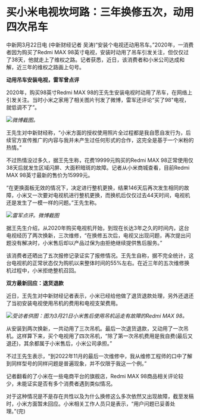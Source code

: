 # 买小米电视坎坷路：三年换修五次，动用四次吊车

中新网3月22日电 (中新财经记者 吴涛)“安装个电视还动用吊车。”2020年，一消费者因为购买了Redmi MAX
98英寸电视，安装时动用了吊车引发关注，但仅仅过了38天，他就走上了维权之路。记者获悉，近日，该消费者和小米公司达成和解，近三年的维权之路画上句号。

**动用吊车安装电视，雷军曾点评**

2020年，购买98英寸Redmi MAX
98的王先生安装电视时动用了吊车，在网络上引发关注。当时小米之家用了相关图片刊发了微博，雷军还评论“买了98"电视，就低调不了”。

![](https://inews.gtimg.com/news_bt/OklKEJ5x7gFUqgsIBg8UTy14sB4N1Qsl9N1KI7T7EZgZkAA/1000)_微博截图。_

王先生对中新财经称，“小米方面的授权使用照片全过程都是我自愿自发行为，后续官方宣传推广的内容与我并未产生过任何形式的合作，这完全是基于一个米粉的热情。”

不过热情没过多久，据王先生称，花费19999元购买的Redmi MAX
98正常使用仅38天后就发生区域闪屏、大面积暗斑的故障。记者从小米商城查看，目前Redmi MAX 98英寸最新的售价为15999元。

“在更换面板无效的情况下，决定进行整机更换，结果146天后再次发生相同的故障，小米又一次要对电视机进行整机更换，而换机后仅仅过去44天时间，电视机还是发生了一模一样的问题。”王先生称。

![](https://inews.gtimg.com/news_bt/O7PCpiR1NtVsU641-UiXD0_Ir_jEf3iZXu0oL5SFfhy_UAA/1000)_雷军点评。微博截图_

据王先生介绍，从2020年购买电视机开始，到现在长达3年之久的时间内，这台电视经历了两次换新，三次维修，“在换修五次后，电视又出现问题，再次提出问题没有解决时，小米售后却以产品过保为由拒绝继续提供售后服务。”

该消费者还晒出了五次报修记录证实了报修情况。王先生自称，据不完全统计，这台电视机的正常状态仅为购机以来整体时间的55%左右。在近三年的五次维修换机过程中，小米拒绝整机召回。

**双方最新回应：退货退款**

近日，王先生对中新财经记者表示，小米已经给他做了退货退款处理，另外还退还了当初安装电视使用吊机的费用和电视支架费用。

![](https://inews.gtimg.com/news_bt/OGIA6vFZzSxF8xe3n2esrj7wE7fecCuuOy83r_ZwkPeBwAA/1000)_受访者供图：图为3月21日小米售后使用吊机运走有故障的Redmi
MAX 98。_

从安装到两次换新，一共动用了三次吊机。最后一次退货退款，又动用了一次吊机。这样算下来，买个电视用了四次吊机，“除了第一次吊机费用是我自费(最后又退还)，其余都属于小米售后，小米公司承担。”

不过王先生表示，“到2022年11月的最后一次维修中，我从维修工程师的口中了解到同样型号的同样问题是普遍现象，并不仅限于我这一个例。”

记者翻看的了小米在一些电商平台的旗舰店，Redmi MAX 98商品相关评论较少，未能证实是否有多个消费者遇到类似情况。

对于这种情况是不是存在共性以及为什么换修这么多次依然又出现故障，截至发稿时，小米方面暂未回应。小米相关工作人员只是表示，“用户问题已妥善处理。”(完)


